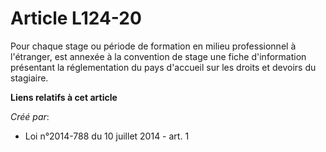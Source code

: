 # Article L124-20

Pour chaque stage ou période de formation en milieu professionnel à l'étranger, est annexée à la convention de stage une
fiche d'information présentant la réglementation du pays d'accueil sur les droits et devoirs du stagiaire.

**Liens relatifs à cet article**

_Créé par_:

  - Loi n°2014-788 du 10 juillet 2014 - art. 1
